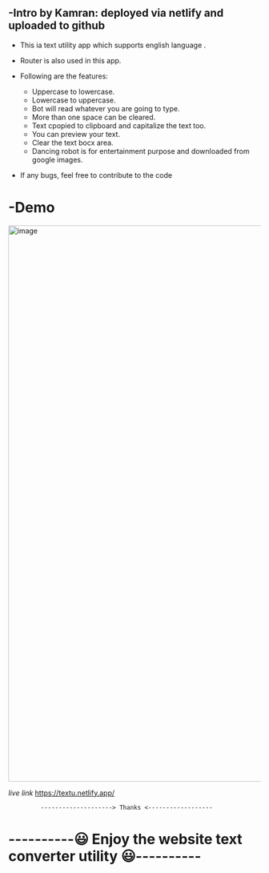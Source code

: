 ## -Intro by Kamran: deployed via netlify and uploaded to github
- This ia text utility app which supports english language .
- Router is also used in this app.
- Following are the features:
    * Uppercase to lowercase.
    * Lowercase to uppercase.
    * Bot will read whatever you are going to type.
    * More than one space can be cleared.
    * Text cpopied to clipboard and capitalize the text too.
    * You can preview your text.
    * Clear the text bocx area.
    * Dancing robot is for entertainment purpose and downloaded from google images.

- If any bugs, feel free to contribute to the code

# -Demo

<img width="1111" alt="image" src="https://user-images.githubusercontent.com/100461901/214263640-014769da-1902-49e4-a885-cfb378a4fd71.png">

*live link*
https://textu.netlify.app/
             
             --------------------> Thanks <------------------
# ----------😃  Enjoy the website text converter utility  😃----------

